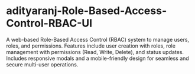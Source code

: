 # adityaranj-Role-Based-Access-Control-RBAC-UI
A web-based Role-Based Access Control (RBAC) system to manage users, roles, and permissions. Features include user creation with roles, role management with permissions (Read, Write, Delete), and status updates. Includes responsive modals and a mobile-friendly design for seamless and secure multi-user operations.

